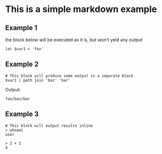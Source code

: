# This is a simple markdown example

## Example 1

the block below will be executed as it is, but won't yeld any output

```nu
let $var1 = 'foo'
```

## Example 2

```nu
# This block will produce some output in a separate block
$var1 | path join 'baz' 'bar'
```

Output:

```
foo/baz/bar
```

## Example 3

```nu
# This block will output results inline
> whoami
user

> 2 + 2
4
```
